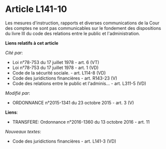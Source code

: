 # Article L141-10

Les mesures d'instruction, rapports et diverses communications de la Cour des comptes ne sont pas communicables sur le
fondement des dispositions du livre III du code des relations entre le public et l'administration.

**Liens relatifs à cet article**

_Cité par_:

  - Loi n°78-753 du 17 juillet 1978 - art. 6 (VT)
  - Loi n°78-753 du 17 juillet 1978 - art. 1 (VD)
  - Code de la sécurité sociale. - art. L114-8 (VD)
  - Code des juridictions financières - art. R143-23 (V)
  - Code des relations entre le public et l'adminis... - art. L311-5 (VD)

_Modifié par_:

  - ORDONNANCE n°2015-1341 du 23 octobre 2015 - art. 3 (V)

**Liens**:

  - TRANSFERE: Ordonnance n°2016-1360 du 13 octobre 2016 - art. 11

_Nouveaux textes_:

  - Code des juridictions financières - art. L141-3 (VD)
